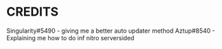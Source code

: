 # CREDITS
Singularity#5490 - giving me a better auto updater method
Aztup#8540 - Explaining me how to do inf nitro serversided
